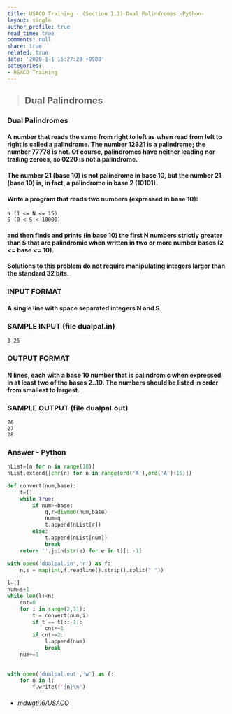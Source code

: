 ```yaml
---
title: USACO Training - (Section 1.3) Dual Palindromes -Python-
layout: single
author_profile: true
read_time: true
comments: null
share: true
related: true
date: '2020-1-1 15:27:28 +0900'
categories:
- USACO Training
---
```


> ## Dual Palindromes

### Dual Palindromes
#### A number that reads the same from right to left as when read from left to right is called a palindrome. The number 12321 is a palindrome; the number 77778 is not. Of course, palindromes have neither leading nor trailing zeroes, so 0220 is not a palindrome.

#### The number 21 (base 10) is not palindrome in base 10, but the number 21 (base 10) is, in fact, a palindrome in base 2 (10101).

#### Write a program that reads two numbers (expressed in base 10):

	N (1 <= N <= 15)
	S (0 < S < 10000)
	
#### and then finds and prints (in base 10) the first N numbers strictly greater than S that are palindromic when written in two or more number bases (2 <= base <= 10).

#### Solutions to this problem do not require manipulating integers larger than the standard 32 bits.


### INPUT FORMAT

#### A single line with space separated integers N and S.


### SAMPLE INPUT (file dualpal.in)
	3 25
	
	
### OUTPUT FORMAT

#### N lines, each with a base 10 number that is palindromic when expressed in at least two of the bases 2..10. The numbers should be listed in order from smallest to largest.


### SAMPLE OUTPUT (file dualpal.out)
	26
	27
	28

### Answer - Python
```python
nList=[n for n in range(10)]
nList.extend([chr(n) for n in range(ord('A'),ord('A')+15)])

def convert(num,base):
	t=[]
	while True:
		if num>=base:
			q,r=divmod(num,base)
			num=q
			t.append(nList[r])
		else:
			t.append(nList[num])
			break
	return ''.join(str(e) for e in t)[::-1]

with open('dualpal.in','r') as f:
	n,s = map(int,f.readline().strip().split(" "))
    
l=[]
num=s+1
while len(l)<n:
	cnt=0
	for i in range(2,11):
		t = convert(num,i)
		if t == t[::-1]:
			cnt+=1
		if cnt>=2:
			l.append(num)
			break
	num+=1
    
    
with open('dualpal.out','w') as f:
	for n in l:
		f.write(f'{n}\n')
```

* ###### [mdwgti16/USACO]

[mdwgti16/USACO]: https://github.com/mdwgti16/USACO/tree/master/USACO/Chapter%201/Section%201.3